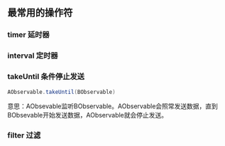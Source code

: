 ## 最常用的操作符

### timer  延时器

### interval   定时器

### takeUntil  条件停止发送

```java
AObservable.takeUntil(BObservable)
```

意思：AObsevable监听BObservable。AObservable会照常发送数据，直到BObsevable开始发送数据，AObservable就会停止发送。

### filter 过滤

